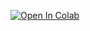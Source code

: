 [![Open In Colab](https://colab.research.google.com/assets/colab-badge.svg)](https://github.com/dsilvamo/Diplomado_Ciencia_Datos/blob/main/Tareas/Primera.ipynb)
